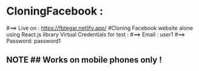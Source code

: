 # CloningFacebook :
#==> Live on : https://fbtegar.netlify.app/
#Cloning Facebook website alone using React.js library
Virtual Credentials for test :
#==> Email : user1
#==> Password: password1

## NOTE ## Works on mobile phones only !
